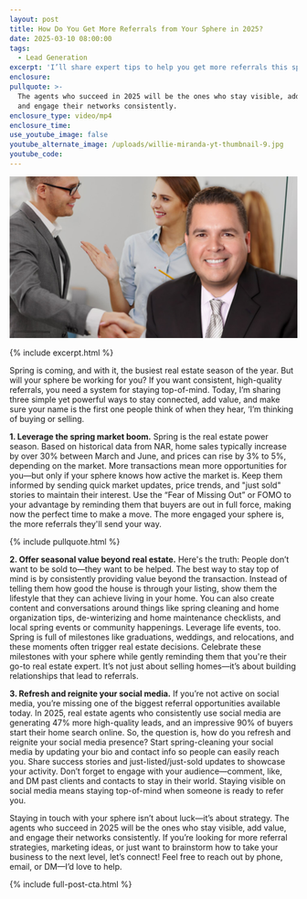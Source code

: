 ```yaml
---
layout: post
title: How Do You Get More Referrals from Your Sphere in 2025?
date: 2025-03-10 08:00:00
tags:
  - Lead Generation
excerpt: 'I’ll share expert tips to help you get more referrals this spring. '
enclosure:
pullquote: >-
  The agents who succeed in 2025 will be the ones who stay visible, add value,
  and engage their networks consistently.
enclosure_type: video/mp4
enclosure_time:
use_youtube_image: false
youtube_alternate_image: /uploads/willie-miranda-yt-thumbnail-9.jpg
youtube_code:
---
```

![](/uploads/willie-miranda-yt-thumbnail-10.jpg)

{% include excerpt.html %}

Spring is coming, and with it, the busiest real estate season of the year. But will your sphere be working for you? If you want consistent, high-quality referrals, you need a system for staying top-of-mind. Today, I’m sharing three simple yet powerful ways to stay connected, add value, and make sure your name is the first one people think of when they hear, ‘I’m thinking of buying or selling.

**1\. Leverage the spring market boom.** Spring is the real estate power season. Based on historical data from NAR, home sales typically increase by over 30% between March and June, and prices can rise by 3% to 5%, depending on the market. More transactions mean more opportunities for you—but only if your sphere knows how active the market is. Keep them informed by sending quick market updates, price trends, and "just sold" stories to maintain their interest. Use the “Fear of Missing Out” or FOMO to your advantage by reminding them that buyers are out in full force, making now the perfect time to make a move. The more engaged your sphere is, the more referrals they'll send your way.

{% include pullquote.html %}

**2\. Offer seasonal value beyond real estate.** Here's the truth: People don’t want to be sold to—they want to be helped. The best way to stay top of mind is by consistently providing value beyond the transaction. Instead of telling them how good the house is through your listing, show them the lifestyle that they can achieve living in your home. You can also create content and conversations around things like spring cleaning and home organization tips, de-winterizing and home maintenance checklists, and local spring events or community happenings. Leverage life events, too. Spring is full of milestones like graduations, weddings, and relocations, and these moments often trigger real estate decisions. Celebrate these milestones with your sphere while gently reminding them that you're their go-to real estate expert. It’s not just about selling homes—it’s about building relationships that lead to referrals.

**3\. Refresh and reignite your social media.** If you’re not active on social media, you’re missing one of the biggest referral opportunities available today. In 2025, real estate agents who consistently use social media are generating 47% more high-quality leads, and an impressive 90% of buyers start their home search online. So, the question is, how do you refresh and reignite your social media presence? Start spring-cleaning your social media by updating your bio and contact info so people can easily reach you. Share success stories and just-listed/just-sold updates to showcase your activity. Don’t forget to engage with your audience—comment, like, and DM past clients and contacts to stay in their world. Staying visible on social media means staying top-of-mind when someone is ready to refer you.

Staying in touch with your sphere isn’t about luck—it’s about strategy. The agents who succeed in 2025 will be the ones who stay visible, add value, and engage their networks consistently. If you’re looking for more referral strategies, marketing ideas, or just want to brainstorm how to take your business to the next level, let’s connect! Feel free to reach out by phone, email, or DM—I’d love to help.

{% include full-post-cta.html %}